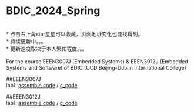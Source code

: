 # BDIC_2024_Spring

<br> * 点击右上角star星星可以收藏，页面地址变化也能找得到。
<br> * 持续更新中。。。
<br> * 更新速度取决于本人繁忙程度。。。
<br>
<br> For the course EEEN3007J (Embedded Systems) & EEEN3012J (Embedded Systems and Software) of BDIC (UCD Beijing-Dublin International College)

##EEEN3007J
<br> lab1: [assemble code](./C8051F/Lab1/key2led_asm.asm) / [c_code](./C8051F/Lab1/key2led_c.c)

##EEEN3012J
<br> lab1: [assemble code](./C8051F/Lab1/key2led_asm.asm) / [c_code](./C8051F/Lab1/key2led_c.c)
